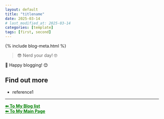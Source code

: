 ```yaml
---
layout: default
title: "titlename"
date: 2025-03-14 
# last_modified_at: 2025-03-14
categories: [template]
tags: [first, second]
---
```


{% include blog-meta.html %}

> 😎 Nerd your day! 🤓  




<!-- 
0) how to linking to your reference section [list](#ref)

1) how to include pic
![manual_h1_title](/pics/posts/manual_h1_title_outcome.png "how manually written h1 text is shown currently") 
or 
<figure style="text-align: center;">
  <img src="pics/ajm_profile.png" alt="my profile">
  <figcaption><em>"This is me." </em></figcaption>
</figure>


2) how to link to some file in the repo with absolut path
[View the Python script on GitHub](https://github.com/AnaHill/AnaHill.github.io/blob/main/_data/convert_bib_to_yaml.py "convert bib file to yaml")

-->



📝 Happy blogging! 😊
<!-- possible reference section names -->
<!-- ## <span id="ref"> References used </span> -->
## <span id="ref"> Find out more </span>
- reference1

--- 
<a href="{{ site.baseurl }}/blog/" style="color:green;"><strong>⬅ To My Blog list</strong></a><br>
<a href="{{ site.baseurl }}/" style="color:green"><strong>⬅ To My Main Page</strong></a>

